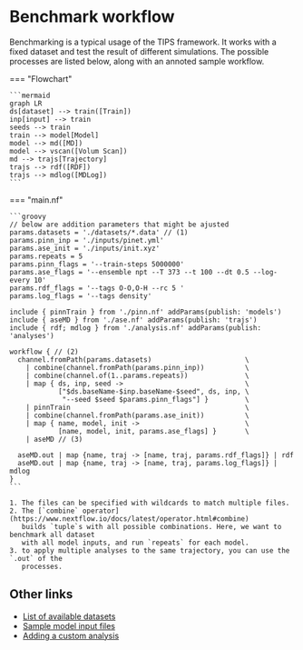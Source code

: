 # Benchmark workflow

Benchmarking is a typical usage of the TIPS framework. It works with a fixed
dataset and test the result of different simulations. The possible processes are
listed below, along with an annoted sample workflow.

=== "Flowchart"

    ```mermaid
    graph LR
    ds[dataset] --> train([Train])
    inp[input] --> train
    seeds --> train
    train --> model[Model]
    model --> md([MD])
    model --> vscan([Volum Scan])
    md --> trajs[Trajectory]
    trajs --> rdf([RDF])
    trajs --> mdlog([MDLog])
    ```

=== "main.nf"

    ```groovy
    // below are addition parameters that might be ajusted
    params.datasets = './datasets/*.data' // (1)
    params.pinn_inp = './inputs/pinet.yml'
    params.ase_init = './inputs/init.xyz'
    params.repeats = 5
    params.pinn_flags = '--train-steps 5000000'
    params.ase_flags = '--ensemble npt --T 373 --t 100 --dt 0.5 --log-every 10'
    params.rdf_flags = '--tags O-O,O-H --rc 5 '
    params.log_flags = '--tags density'

    include { pinnTrain } from './pinn.nf' addParams(publish: 'models')
    include { aseMD } from './ase.nf' addParams(publish: 'trajs')
    include { rdf; mdlog } from './analysis.nf' addParams(publish: 'analyses')

    workflow { // (2)
      channel.fromPath(params.datasets)                       \
        | combine(channel.fromPath(params.pinn_inp))          \
        | combine(channel.of(1..params.repeats))              \
        | map { ds, inp, seed ->                              \
                ["$ds.baseName-$inp.baseName-$seed", ds, inp, \
                 "--seed $seed $params.pinn_flags"] }         \
        | pinnTrain                                           \
        | combine(channel.fromPath(params.ase_init))          \
        | map { name, model, init ->                          \
                [name, model, init, params.ase_flags] }       \
        | aseMD // (3)

      aseMD.out | map {name, traj -> [name, traj, params.rdf_flags]} | rdf
      aseMD.out | map {name, traj -> [name, traj, params.log_flags]} | mdlog
    }
    ```

    1. The files can be specified with wildcards to match multiple files.
    2. The [`combine` operator](https://www.nextflow.io/docs/latest/operator.html#combine)
       builds `tuple`s with all possible combinations. Here, we want to benchmark all dataset
       with all model inputs, and run `repeats` for each model.
    3. to apply multiple analyses to the same trajectory, you can use the `.out` of the
       processes.

## Other links

- [List of available datasets]()
- [Sample model input files]()
- [Adding a custom analysis]()
